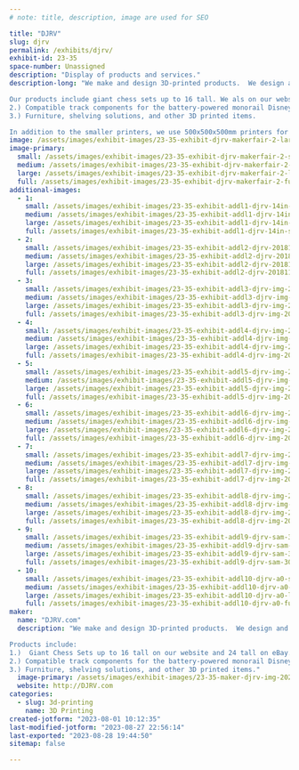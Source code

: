 ```yaml
---
# note: title, description, image are used for SEO

title: "DJRV"
slug: djrv
permalink: /exhibits/djrv/
exhibit-id: 23-35
space-number: Unassigned
description: "Display of products and services."
description-long: "We make and design 3D-printed products.  We design and make our products in Palm Bay, Florida and market them throughout the US.

Our products include giant chess sets up to 16 tall. We als on our website and 24 tall on eBay.
2.) Compatible track components for the battery-powered monorail Disney sells.
3.) Furniture, shelving solutions, and other 3D printed items.

In addition to the smaller printers, we use 500x500x500mm printers for our large furniture and chess products and continuous Z printers for 24 longer track products. "
image: /assets/images/exhibit-images/23-35-exhibit-djrv-makerfair-2-large.JPG
image-primary: 
  small: /assets/images/exhibit-images/23-35-exhibit-djrv-makerfair-2-small.JPG
  medium: /assets/images/exhibit-images/23-35-exhibit-djrv-makerfair-2-medium.JPG
  large: /assets/images/exhibit-images/23-35-exhibit-djrv-makerfair-2-large.JPG
  full: /assets/images/exhibit-images/23-35-exhibit-djrv-makerfair-2-full.JPG
additional-images: 
  - 1:
    small: /assets/images/exhibit-images/23-35-exhibit-addl1-djrv-14in-shelf-1a-small.jpg
    medium: /assets/images/exhibit-images/23-35-exhibit-addl1-djrv-14in-shelf-1a-medium.jpg
    large: /assets/images/exhibit-images/23-35-exhibit-addl1-djrv-14in-shelf-1a-large.jpg
    full: /assets/images/exhibit-images/23-35-exhibit-addl1-djrv-14in-shelf-1a-full.jpg
  - 2:
    small: /assets/images/exhibit-images/23-35-exhibit-addl2-djrv-20181125-135842-insert-small.jpg
    medium: /assets/images/exhibit-images/23-35-exhibit-addl2-djrv-20181125-135842-insert-medium.jpg
    large: /assets/images/exhibit-images/23-35-exhibit-addl2-djrv-20181125-135842-insert-large.jpg
    full: /assets/images/exhibit-images/23-35-exhibit-addl2-djrv-20181125-135842-insert-full.jpg
  - 3:
    small: /assets/images/exhibit-images/23-35-exhibit-addl3-djrv-img-20211109-193218-small.jpg
    medium: /assets/images/exhibit-images/23-35-exhibit-addl3-djrv-img-20211109-193218-medium.jpg
    large: /assets/images/exhibit-images/23-35-exhibit-addl3-djrv-img-20211109-193218-large.jpg
    full: /assets/images/exhibit-images/23-35-exhibit-addl3-djrv-img-20211109-193218-full.jpg
  - 4:
    small: /assets/images/exhibit-images/23-35-exhibit-addl4-djrv-img-20211109-204315-small.jpg
    medium: /assets/images/exhibit-images/23-35-exhibit-addl4-djrv-img-20211109-204315-medium.jpg
    large: /assets/images/exhibit-images/23-35-exhibit-addl4-djrv-img-20211109-204315-large.jpg
    full: /assets/images/exhibit-images/23-35-exhibit-addl4-djrv-img-20211109-204315-full.jpg
  - 5:
    small: /assets/images/exhibit-images/23-35-exhibit-addl5-djrv-img-20220127-180341-small.jpg
    medium: /assets/images/exhibit-images/23-35-exhibit-addl5-djrv-img-20220127-180341-medium.jpg
    large: /assets/images/exhibit-images/23-35-exhibit-addl5-djrv-img-20220127-180341-large.jpg
    full: /assets/images/exhibit-images/23-35-exhibit-addl5-djrv-img-20220127-180341-full.jpg
  - 6:
    small: /assets/images/exhibit-images/23-35-exhibit-addl6-djrv-img-20220325-164100-small.jpg
    medium: /assets/images/exhibit-images/23-35-exhibit-addl6-djrv-img-20220325-164100-medium.jpg
    large: /assets/images/exhibit-images/23-35-exhibit-addl6-djrv-img-20220325-164100-large.jpg
    full: /assets/images/exhibit-images/23-35-exhibit-addl6-djrv-img-20220325-164100-full.jpg
  - 7:
    small: /assets/images/exhibit-images/23-35-exhibit-addl7-djrv-img-20230615-063732c-small.jpg
    medium: /assets/images/exhibit-images/23-35-exhibit-addl7-djrv-img-20230615-063732c-medium.jpg
    large: /assets/images/exhibit-images/23-35-exhibit-addl7-djrv-img-20230615-063732c-large.jpg
    full: /assets/images/exhibit-images/23-35-exhibit-addl7-djrv-img-20230615-063732c-full.jpg
  - 8:
    small: /assets/images/exhibit-images/23-35-exhibit-addl8-djrv-img-20230615-063740c-small.jpg
    medium: /assets/images/exhibit-images/23-35-exhibit-addl8-djrv-img-20230615-063740c-medium.jpg
    large: /assets/images/exhibit-images/23-35-exhibit-addl8-djrv-img-20230615-063740c-large.jpg
    full: /assets/images/exhibit-images/23-35-exhibit-addl8-djrv-img-20230615-063740c-full.jpg
  - 9:
    small: /assets/images/exhibit-images/23-35-exhibit-addl9-djrv-sam-3095-small.JPG
    medium: /assets/images/exhibit-images/23-35-exhibit-addl9-djrv-sam-3095-medium.JPG
    large: /assets/images/exhibit-images/23-35-exhibit-addl9-djrv-sam-3095-large.JPG
    full: /assets/images/exhibit-images/23-35-exhibit-addl9-djrv-sam-3095-full.JPG
  - 10:
    small: /assets/images/exhibit-images/23-35-exhibit-addl10-djrv-a0-small.jpg
    medium: /assets/images/exhibit-images/23-35-exhibit-addl10-djrv-a0-medium.jpg
    large: /assets/images/exhibit-images/23-35-exhibit-addl10-djrv-a0-large.jpg
    full: /assets/images/exhibit-images/23-35-exhibit-addl10-djrv-a0-full.jpg
maker: 
  name: "DJRV.com"
  description: "We make and design 3D-printed products.  We design and make our products in Palm Bay, Florida and market them throughout the US.

Products include:
1.)  Giant Chess Sets up to 16 tall on our website and 24 tall on eBay.
2.) Compatible track components for the battery-powered monorail Disney sells.
3.) Furniture, shelving solutions, and other 3D printed items."
  image-primary: /assets/images/exhibit-images/23-35-maker-djrv-img-20230514-205031-croped-medium.jpg
  website: http://DJRV.com
categories: 
  - slug: 3d-printing
    name: 3D Printing
created-jotform: "2023-08-01 10:12:35"
last-modified-jotform: "2023-08-27 22:56:14"
last-exported: "2023-08-28 19:44:50"
sitemap: false

---
```

